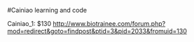 #Cainiao learning and code

Cainiao_1: $130 http://www.biotrainee.com/forum.php?mod=redirect&goto=findpost&ptid=3&pid=2033&fromuid=130
